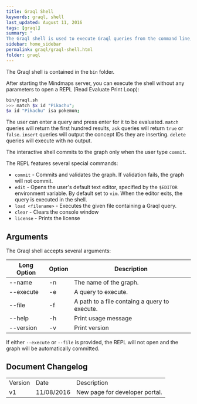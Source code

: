 ```yaml
---
title: Graql Shell
keywords: graql, shell
last_updated: August 11, 2016
tags: [graql]
summary: "
The Graql shell is used to execute Graql queries from the command line, or to let Graql be invoked from other applications."
sidebar: home_sidebar
permalink: graql/graql-shell.html
folder: graql
---
```



The Graql shell is contained in the `bin` folder.

After starting the Mindmaps server, you can execute the shell without any
parameters to open a REPL (Read Evaluate Print Loop):

```bash
bin/graql.sh
>>> match $x id "Pikachu";
$x id "Pikachu" isa pokemon;
```

The user can enter a query and press enter for it to be evaluated. `match`
queries will return the first hundred results, `ask` queries will return `true`
or `false`. `insert` queries will output the concept IDs they are inserting.
`delete` queries will execute with no output.

The interactive shell commits to the graph only when the user type `commit`.

The REPL features several special commands:
- `commit` - Commits and validates the graph. If validation fails, the graph
  will not commit.
- `edit` - Opens the user's default text editor, specified by the `$EDITOR`
  environment variable. By default set to `vim`. When the editor exits, the
  query is executed in the shell.
- `load <filename>` - Executes the given file containing a Graql query.
- `clear` - Clears the console window
- `license` - Prints the license

## Arguments

The Graql shell accepts several arguments:

| Long Option | Option | Description                                   |
| ----------- | ------ | --------------------------------------------- |
| --name      | -n     | The name of the graph.                        |
| --execute   | -e     | A query to execute.                           |
| --file      | -f     | A path to a file containg a query to execute. |
| --help      | -h     | Print usage message                           |
| --version   | -v     | Print version                                 |

If either `--execute` or `--file` is provided, the REPL will not open and the
graph will be automatically committed.

## Document Changelog  

<table>
    <tr>
        <td>Version</td>
        <td>Date</td>
        <td>Description</td>        
    </tr>
    <tr>
        <td>v1</td>
        <td>11/08/2016</td>
        <td>New page for developer portal.</td>        
    </tr>

</table>
